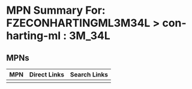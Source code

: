 



# MPN Summary For: FZECONHARTINGML3M34L > con-harting-ml : 3M_34L

## MPNs
  

|MPN|Direct Links|Search Links|
| :--- | :--- | :--- |
||||
